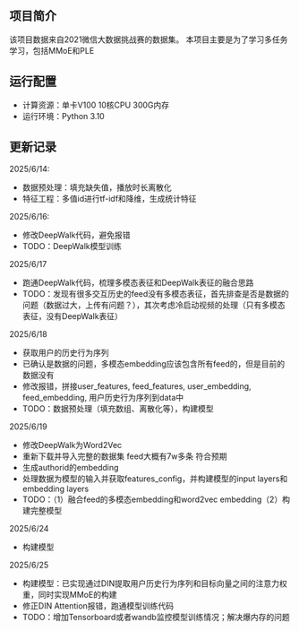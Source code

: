 ## 项目简介
该项目数据来自2021微信大数据挑战赛的数据集。
本项目主要是为了学习多任务学习，包括MMoE和PLE

## 运行配置
* 计算资源：单卡V100 10核CPU 300G内存
* 运行环境：Python 3.10

## 更新记录
2025/6/14:
- 数据预处理：填充缺失值，播放时长离散化
- 特征工程：多值id进行tf-idf和降维，生成统计特征

2025/6/16:
- 修改DeepWalk代码，避免报错
- TODO：DeepWalk模型训练

2025/6/17
- 跑通DeepWalk代码，梳理多模态表征和DeepWalk表征的融合思路
- TODO：发现有很多交互历史的feed没有多模态表征，首先排查是否是数据的问题（数据过大，上传有问题？），其次考虑冷启动视频的处理（只有多模态表征，没有DeepWalk表征）

2025/6/18
- 获取用户的历史行为序列
- 已确认是数据的问题，多模态embedding应该包含所有feed的，但是目前的数据没有
- 修改报错，拼接user_features, feed_features, user_embedding, feed_embedding, 用户历史行为序列到data中
- TODO：数据预处理（填充数组、离散化等），构建模型

2025/6/19
- 修改DeepWalk为Word2Vec
- 重新下载并导入完整的数据集 feed大概有7w多条 符合预期
- 生成authorid的embedding
- 处理数据为模型的输入并获取features_config，并构建模型的input layers和embedding layers
- TODO：（1）融合feed的多模态embedding和word2vec embedding（2）构建完整模型

2025/6/24
- 构建模型

2025/6/25
- 构建模型：已实现通过DIN提取用户历史行为序列和目标向量之间的注意力权重，同时实现MMoE的构建
- 修正DIN Attention报错，跑通模型训练代码
- TODO：增加Tensorboard或者wandb监控模型训练情况；解决爆内存的问题